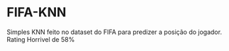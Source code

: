# FIFA-KNN
Simples KNN feito no dataset do FIFA para predizer a posição do jogador. Rating Horrivel de 58%
